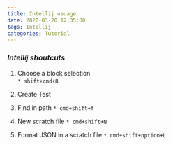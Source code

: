 ```yaml
---
title: Intellij usuage
date: 2020-03-20 12:35:00
tags: Intellij
categories: Tutorial
---
```


 ### *Intellij shoutcuts*
1. Choose a block selection  
`* shift+cmd+8`
 
 <!-- more -->
    
2. Create Test

3. Find in path
`* cmd+shift+f`

4. New scratch file
`* cmd+shift+N`  

1. Format JSON in a scratch file
`* cmd+shift+option+L`  